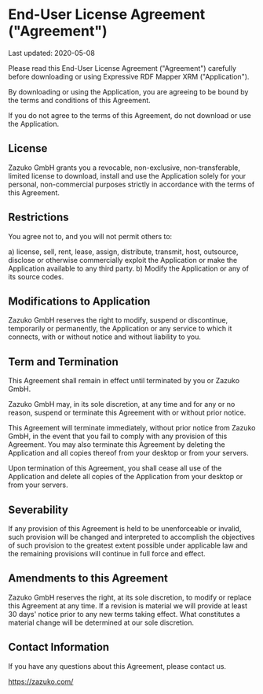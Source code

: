 # End-User License Agreement ("Agreement")

Last updated: 2020-05-08

Please read this End-User License Agreement ("Agreement") carefully before downloading or using Expressive RDF Mapper XRM ("Application").

By downloading or using the Application, you are agreeing to be bound by the terms and conditions of this Agreement.

If you do not agree to the terms of this Agreement, do not download or use the Application.

## License

Zazuko GmbH grants you a revocable, non-exclusive, non-transferable, limited license to download, install and use the Application solely for your personal, non-commercial purposes strictly in accordance with the terms of this Agreement.

## Restrictions

You agree not to, and you will not permit others to:

a) license, sell, rent, lease, assign, distribute, transmit, host, outsource, disclose or otherwise commercially exploit the Application or make the Application available to any third party.
b) Modify the Application or any of its source codes.

## Modifications to Application

Zazuko GmbH reserves the right to modify, suspend or discontinue, temporarily or permanently, the Application or any service to which it connects, with or without notice and without liability to you.

## Term and Termination

This Agreement shall remain in effect until terminated by you or Zazuko GmbH.

Zazuko GmbH may, in its sole discretion, at any time and for any or no reason, suspend or terminate this Agreement with or without prior notice.

This Agreement will terminate immediately, without prior notice from Zazuko GmbH, in the event that you fail to comply with any provision of this Agreement. You may also terminate this Agreement by deleting the Application and all copies thereof from your desktop or from your servers.

Upon termination of this Agreement, you shall cease all use of the Application and delete all copies of the Application from your desktop or from your servers.

## Severability

If any provision of this Agreement is held to be unenforceable or invalid, such provision will be changed and interpreted to accomplish the objectives of such provision to the greatest extent possible under applicable law and the remaining provisions will continue in full force and effect.

## Amendments to this Agreement

Zazuko GmbH reserves the right, at its sole discretion, to modify or replace this Agreement at any time. If a revision is material we will provide at least 30 days' notice prior to any new terms taking effect. What constitutes a material change will be determined at our sole discretion.

## Contact Information

If you have any questions about this Agreement, please contact us.

https://zazuko.com/
